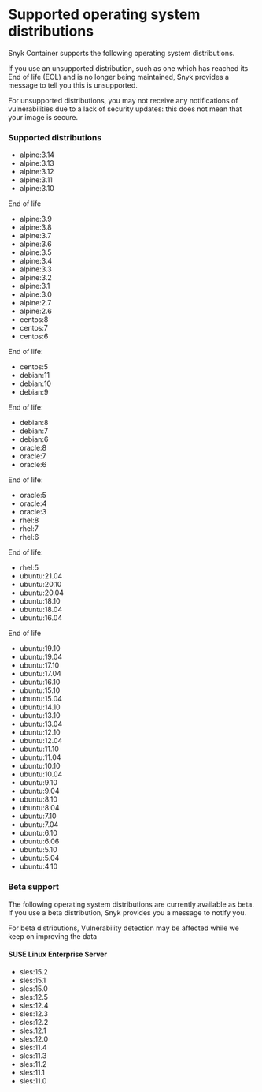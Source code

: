 # Supported operating system distributions

Snyk Container supports the following operating system distributions. 

If you use an unsupported distribution, such as one which has reached its End of life \(EOL\) and is no longer being maintained, Snyk provides a message to tell you this is unsupported.

For unsupported distributions, you may not receive any notifications of vulnerabilities due to a lack of security updates: this does not mean that your image is secure.

### Supported distributions

* alpine:3.14
* alpine:3.13
* alpine:3.12
* alpine:3.11
* alpine:3.10

 End of life

* alpine:3.9
* alpine:3.8
* alpine:3.7
* alpine:3.6
* alpine:3.5
* alpine:3.4
* alpine:3.3
* alpine:3.2
* alpine:3.1
* alpine:3.0
* alpine:2.7
* alpine:2.6
* centos:8
* centos:7
* centos:6

 End of life:

* centos:5
* debian:11
* debian:10
* debian:9

 End of life:

* debian:8
* debian:7
* debian:6
* oracle:8
* oracle:7
* oracle:6

 End of life:

* oracle:5
* oracle:4
* oracle:3
* rhel:8
* rhel:7
* rhel:6

 End of life:

* rhel:5
* ubuntu:21.04
* ubuntu:20.10
* ubuntu:20.04
* ubuntu:18.10
* ubuntu:18.04
* ubuntu:16.04

 End of life

* ubuntu:19.10
* ubuntu:19.04
* ubuntu:17.10
* ubuntu:17.04
* ubuntu:16.10
* ubuntu:15.10
* ubuntu:15.04
* ubuntu:14.10
* ubuntu:13.10
* ubuntu:13.04
* ubuntu:12.10
* ubuntu:12.04
* ubuntu:11.10
* ubuntu:11.04
* ubuntu:10.10
* ubuntu:10.04
* ubuntu:9.10
* ubuntu:9.04
* ubuntu:8.10
* ubuntu:8.04
* ubuntu:7.10
* ubuntu:7.04
* ubuntu:6.10
* ubuntu:6.06
* ubuntu:5.10
* ubuntu:5.04
* ubuntu:4.10

### Beta support

The following operating system distributions are currently available as beta. If you use a beta distribution, Snyk provides you a message to notify you.

For beta distributions, Vulnerability detection may be affected while we keep on improving the data

#### SUSE Linux Enterprise Server

* sles:15.2
* sles:15.1
* sles:15.0
* sles:12.5
* sles:12.4
* sles:12.3
* sles:12.2
* sles:12.1
* sles:12.0
* sles:11.4
* sles:11.3
* sles:11.2
* sles:11.1
* sles:11.0

